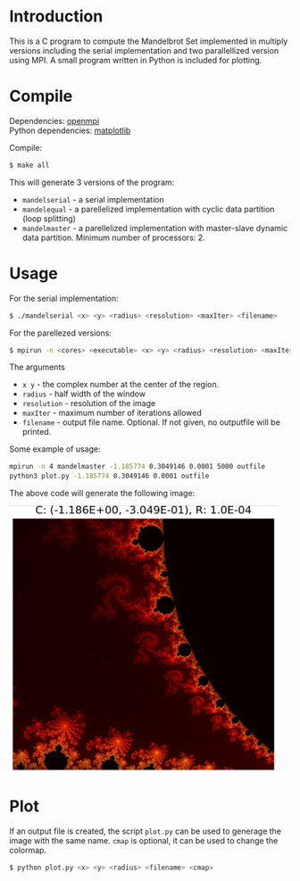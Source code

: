 
# Introduction 
This is a C program to compute the Mandelbrot Set implemented in multiply versions including the serial implementation and two parallellized version using MPI. A small program written in Python is included for plotting. 

# Compile
Dependencies: [openmpi](https://www.open-mpi.org/)  
Python dependencies: [matplotlib](https://matplotlib.org/)  

Compile:
```bash
$ make all 
```
This will generate 3 versions of the program: 

- `mandelserial` - a serial implementation 
- `mandelequal` - a parellelized implementation with cyclic data partition (loop splitting)  
- `mandelmaster` - a parellelized implementation with master-slave dynamic data partition. Minimum number of processors: 2.


# Usage
For the serial implementation:
```bash
$ ./mandelserial <x> <y> <radius> <resolution> <maxIter> <filename>  
```

For the parellezed versions:
```bash
$ mpirun -n <cores> <executable> <x> <y> <radius> <resolution> <maxIter> <filename>
```

The arguments 
- `x y` - the complex number at the center of the region.  
- `radius` - half width of the window   
- `resolution` - resolution of the image
- `maxIter` - maximum number of iterations allowed  
- `filename` - output file name. Optional. If not given, no outputfile will be printed.

Some example of usage:
```bash
mpirun -n 4 mandelmaster -1.185774 0.3049146 0.0001 5000 outfile
python3 plot.py -1.185774 0.3049146 0.0001 outfile
```
The above code will generate the following image:

<img src="./example.png" width="480" height="480">



# Plot
If an output file is created, the script `plot.py` can be used to generage the image with the same name. `cmap` is optional, it can be used to change the colormap.  
```bash
$ python plot.py <x> <y> <radius> <filename> <cmap>
```




